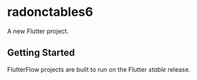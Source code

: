 # radonctables6

A new Flutter project.

## Getting Started

FlutterFlow projects are built to run on the Flutter _stable_ release.

